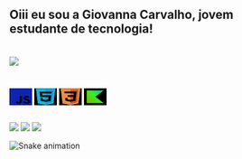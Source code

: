 ## Oiii eu sou a Giovanna Carvalho, jovem estudante de tecnologia!

<div style="display: inline_block; margin-top: 20px;"><br>
  <a href="https://github.com/anuraghazra/github-readme-stats">
    <img height=200 src="https://github-readme-stats.vercel.app/api?username=Giolau12&theme=radical" />
  </a>
</div>

<div style="display: inline_block; margin-top: 20px;"><br>
  <img align="center" alt="Giolau12-Js" height="30" width="40" src="https://raw.githubusercontent.com/devicons/devicon/master/icons/javascript/javascript-plain.svg" style="filter: invert(100%);"> <!-- Adicionado filtro de inversão -->
  <img align="center" alt="Giolau12-HTML" height="30" width="40" src="https://raw.githubusercontent.com/devicons/devicon/master/icons/html5/html5-original.svg" style="filter: invert(100%);">
  <img align="center" alt="Giolau12-CSS" height="30" width="40" src="https://raw.githubusercontent.com/devicons/devicon/master/icons/css3/css3-original.svg" style="filter: invert(100%);">
  <img align="center" alt="Giolau12-Kotlin" height="30" width="40" src="https://raw.githubusercontent.com/devicons/devicon/master/icons/kotlin/kotlin-original.svg" style="filter: invert(100%);">
</div>
  
##

<div> 
  <a href="https://discord.gg/wagxzStdcR" target="_blank"><img src="https://img.shields.io/badge/Discord-7289DA?style=for-the-badge&logo=discord&logoColor=white" target="_blank"></a> 
  <a href="mailto:giovannamilena50@gmail.com"><img src="https://img.shields.io/badge/-Gmail-%23333?style=for-the-badge&logo=gmail&logoColor=white" target="_blank"></a>
  <a href="www.linkedin.com/in/giovanna-moraes-964a8a191" target="_blank"><img src="https://img.shields.io/badge/-LinkedIn-%230077B5?style=for-the-badge&logo=linkedin&logoColor=white" target="_blank"></a> 
</div>

![Snake animation](https://github.com/Giolau12/Giolau12/blob/output/github-contribution-grid-snake.svg)
